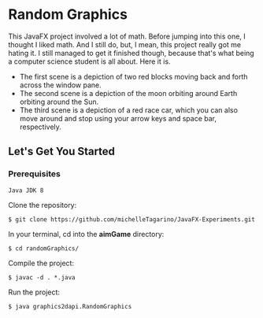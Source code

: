 # Random Graphics
This JavaFX project involved a lot of math. Before jumping into this one, I thought I liked math. And I still do, but, I mean, this project really got me hating it. I still managed to get it finished though, because that's what being a computer science student is all about. Here it is.

- The first scene is a depiction of two red blocks moving back and forth across the window pane.
- The second scene is a depiction of the moon orbiting around Earth orbiting around the Sun.
- The third scene is a depiction of a red race car, which you can also move around and stop using your arrow keys and space bar, respectively.

## Let's Get You Started
### Prerequisites
	
	Java JDK 8

Clone the repository:

	$ git clone https://github.com/michelleTagarino/JavaFX-Experiments.git

In your terminal, cd into the **aimGame** directory:

	$ cd randomGraphics/

Compile the project:

	$ javac -d . *.java

Run the project:

	$ java graphics2dapi.RandomGraphics

